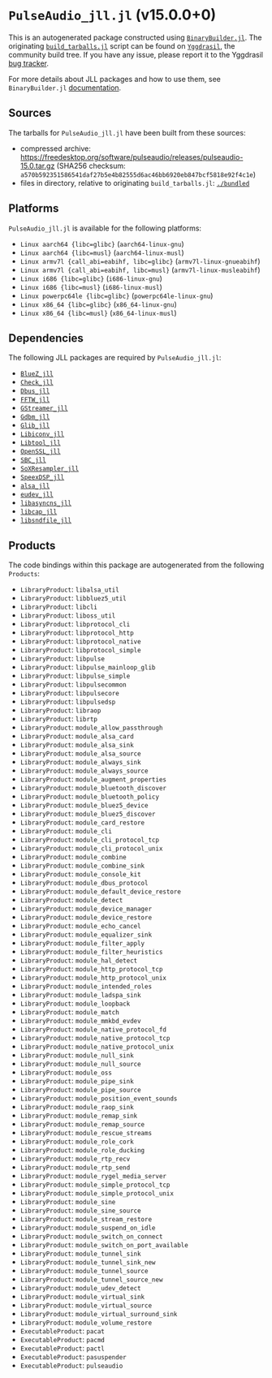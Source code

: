 # `PulseAudio_jll.jl` (v15.0.0+0)

This is an autogenerated package constructed using [`BinaryBuilder.jl`](https://github.com/JuliaPackaging/BinaryBuilder.jl). The originating [`build_tarballs.jl`](https://github.com/JuliaPackaging/Yggdrasil/blob/3234e4c6988576227245b58d78d9267d27a13b83/P/PulseAudio/build_tarballs.jl) script can be found on [`Yggdrasil`](https://github.com/JuliaPackaging/Yggdrasil/), the community build tree.  If you have any issue, please report it to the Yggdrasil [bug tracker](https://github.com/JuliaPackaging/Yggdrasil/issues).

For more details about JLL packages and how to use them, see `BinaryBuilder.jl` [documentation](https://juliapackaging.github.io/BinaryBuilder.jl/dev/jll/).

## Sources

The tarballs for `PulseAudio_jll.jl` have been built from these sources:

* compressed archive: https://freedesktop.org/software/pulseaudio/releases/pulseaudio-15.0.tar.gz (SHA256 checksum: `a570b592351586541daf27b5e4b82555d6ac46bb6920eb847bcf5818e92f4c1e`)
* files in directory, relative to originating `build_tarballs.jl`: [`./bundled`](https://github.com/JuliaPackaging/Yggdrasil/tree/3234e4c6988576227245b58d78d9267d27a13b83/P/PulseAudio/bundled)

## Platforms

`PulseAudio_jll.jl` is available for the following platforms:

* `Linux aarch64 {libc=glibc}` (`aarch64-linux-gnu`)
* `Linux aarch64 {libc=musl}` (`aarch64-linux-musl`)
* `Linux armv7l {call_abi=eabihf, libc=glibc}` (`armv7l-linux-gnueabihf`)
* `Linux armv7l {call_abi=eabihf, libc=musl}` (`armv7l-linux-musleabihf`)
* `Linux i686 {libc=glibc}` (`i686-linux-gnu`)
* `Linux i686 {libc=musl}` (`i686-linux-musl`)
* `Linux powerpc64le {libc=glibc}` (`powerpc64le-linux-gnu`)
* `Linux x86_64 {libc=glibc}` (`x86_64-linux-gnu`)
* `Linux x86_64 {libc=musl}` (`x86_64-linux-musl`)

## Dependencies

The following JLL packages are required by `PulseAudio_jll.jl`:

* [`BlueZ_jll`](https://github.com/JuliaBinaryWrappers/BlueZ_jll.jl)
* [`Check_jll`](https://github.com/JuliaBinaryWrappers/Check_jll.jl)
* [`Dbus_jll`](https://github.com/JuliaBinaryWrappers/Dbus_jll.jl)
* [`FFTW_jll`](https://github.com/JuliaBinaryWrappers/FFTW_jll.jl)
* [`GStreamer_jll`](https://github.com/JuliaBinaryWrappers/GStreamer_jll.jl)
* [`Gdbm_jll`](https://github.com/JuliaBinaryWrappers/Gdbm_jll.jl)
* [`Glib_jll`](https://github.com/JuliaBinaryWrappers/Glib_jll.jl)
* [`Libiconv_jll`](https://github.com/JuliaBinaryWrappers/Libiconv_jll.jl)
* [`Libtool_jll`](https://github.com/JuliaBinaryWrappers/Libtool_jll.jl)
* [`OpenSSL_jll`](https://github.com/JuliaBinaryWrappers/OpenSSL_jll.jl)
* [`SBC_jll`](https://github.com/JuliaBinaryWrappers/SBC_jll.jl)
* [`SoXResampler_jll`](https://github.com/JuliaBinaryWrappers/SoXResampler_jll.jl)
* [`SpeexDSP_jll`](https://github.com/JuliaBinaryWrappers/SpeexDSP_jll.jl)
* [`alsa_jll`](https://github.com/JuliaBinaryWrappers/alsa_jll.jl)
* [`eudev_jll`](https://github.com/JuliaBinaryWrappers/eudev_jll.jl)
* [`libasyncns_jll`](https://github.com/JuliaBinaryWrappers/libasyncns_jll.jl)
* [`libcap_jll`](https://github.com/JuliaBinaryWrappers/libcap_jll.jl)
* [`libsndfile_jll`](https://github.com/JuliaBinaryWrappers/libsndfile_jll.jl)

## Products

The code bindings within this package are autogenerated from the following `Products`:

* `LibraryProduct`: `libalsa_util`
* `LibraryProduct`: `libbluez5_util`
* `LibraryProduct`: `libcli`
* `LibraryProduct`: `liboss_util`
* `LibraryProduct`: `libprotocol_cli`
* `LibraryProduct`: `libprotocol_http`
* `LibraryProduct`: `libprotocol_native`
* `LibraryProduct`: `libprotocol_simple`
* `LibraryProduct`: `libpulse`
* `LibraryProduct`: `libpulse_mainloop_glib`
* `LibraryProduct`: `libpulse_simple`
* `LibraryProduct`: `libpulsecommon`
* `LibraryProduct`: `libpulsecore`
* `LibraryProduct`: `libpulsedsp`
* `LibraryProduct`: `libraop`
* `LibraryProduct`: `librtp`
* `LibraryProduct`: `module_allow_passthrough`
* `LibraryProduct`: `module_alsa_card`
* `LibraryProduct`: `module_alsa_sink`
* `LibraryProduct`: `module_alsa_source`
* `LibraryProduct`: `module_always_sink`
* `LibraryProduct`: `module_always_source`
* `LibraryProduct`: `module_augment_properties`
* `LibraryProduct`: `module_bluetooth_discover`
* `LibraryProduct`: `module_bluetooth_policy`
* `LibraryProduct`: `module_bluez5_device`
* `LibraryProduct`: `module_bluez5_discover`
* `LibraryProduct`: `module_card_restore`
* `LibraryProduct`: `module_cli`
* `LibraryProduct`: `module_cli_protocol_tcp`
* `LibraryProduct`: `module_cli_protocol_unix`
* `LibraryProduct`: `module_combine`
* `LibraryProduct`: `module_combine_sink`
* `LibraryProduct`: `module_console_kit`
* `LibraryProduct`: `module_dbus_protocol`
* `LibraryProduct`: `module_default_device_restore`
* `LibraryProduct`: `module_detect`
* `LibraryProduct`: `module_device_manager`
* `LibraryProduct`: `module_device_restore`
* `LibraryProduct`: `module_echo_cancel`
* `LibraryProduct`: `module_equalizer_sink`
* `LibraryProduct`: `module_filter_apply`
* `LibraryProduct`: `module_filter_heuristics`
* `LibraryProduct`: `module_hal_detect`
* `LibraryProduct`: `module_http_protocol_tcp`
* `LibraryProduct`: `module_http_protocol_unix`
* `LibraryProduct`: `module_intended_roles`
* `LibraryProduct`: `module_ladspa_sink`
* `LibraryProduct`: `module_loopback`
* `LibraryProduct`: `module_match`
* `LibraryProduct`: `module_mmkbd_evdev`
* `LibraryProduct`: `module_native_protocol_fd`
* `LibraryProduct`: `module_native_protocol_tcp`
* `LibraryProduct`: `module_native_protocol_unix`
* `LibraryProduct`: `module_null_sink`
* `LibraryProduct`: `module_null_source`
* `LibraryProduct`: `module_oss`
* `LibraryProduct`: `module_pipe_sink`
* `LibraryProduct`: `module_pipe_source`
* `LibraryProduct`: `module_position_event_sounds`
* `LibraryProduct`: `module_raop_sink`
* `LibraryProduct`: `module_remap_sink`
* `LibraryProduct`: `module_remap_source`
* `LibraryProduct`: `module_rescue_streams`
* `LibraryProduct`: `module_role_cork`
* `LibraryProduct`: `module_role_ducking`
* `LibraryProduct`: `module_rtp_recv`
* `LibraryProduct`: `module_rtp_send`
* `LibraryProduct`: `module_rygel_media_server`
* `LibraryProduct`: `module_simple_protocol_tcp`
* `LibraryProduct`: `module_simple_protocol_unix`
* `LibraryProduct`: `module_sine`
* `LibraryProduct`: `module_sine_source`
* `LibraryProduct`: `module_stream_restore`
* `LibraryProduct`: `module_suspend_on_idle`
* `LibraryProduct`: `module_switch_on_connect`
* `LibraryProduct`: `module_switch_on_port_available`
* `LibraryProduct`: `module_tunnel_sink`
* `LibraryProduct`: `module_tunnel_sink_new`
* `LibraryProduct`: `module_tunnel_source`
* `LibraryProduct`: `module_tunnel_source_new`
* `LibraryProduct`: `module_udev_detect`
* `LibraryProduct`: `module_virtual_sink`
* `LibraryProduct`: `module_virtual_source`
* `LibraryProduct`: `module_virtual_surround_sink`
* `LibraryProduct`: `module_volume_restore`
* `ExecutableProduct`: `pacat`
* `ExecutableProduct`: `pacmd`
* `ExecutableProduct`: `pactl`
* `ExecutableProduct`: `pasuspender`
* `ExecutableProduct`: `pulseaudio`
